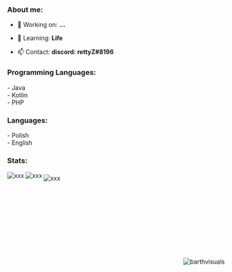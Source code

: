 <h3 align="left">About me:</h3>

- 🔭 Working on: **...**

- 🌱 Learning: **Life**

- 📫 Contact: **discord: rettyZ#8196**

<h3 align="left">Programming Languages:</h3>
- Java<br>
- Kotlin<br>
- PHP<br>

<h3 align="left">Languages:</h3>
- Polish<br>
- English<br>

<h3 align="left">Stats:</h3>
<p><img src="https://github-readme-stats.vercel.app/api?username=rettyZ&show_icons=true&theme=radical&locale=en" alt="xxx" align="left" /><img src="https://github-readme-stats.vercel.app/api/wakatime?username=rettyZ&theme=radical" alt="xxx" align="middle" />&nbsp;<img src="https://github-readme-stats.vercel.app/api/top-langs?username=rettyZ&show_icons=true&theme=radical&locale=en&layout=compact" alt="xxx" align="left" /></p>
<p>&nbsp;</p>
<h3 align="left">&nbsp;</h3>
<h3 align="left">&nbsp;</h3>
<h3 align="left">&nbsp;</h3>

<p align="right"><img src="https://komarev.com/ghpvc/?username=BarthVisuals&amp;label=Profile%20views&amp;color=0e75b6&amp;style=flat" alt="barthvisuals" /></p>
